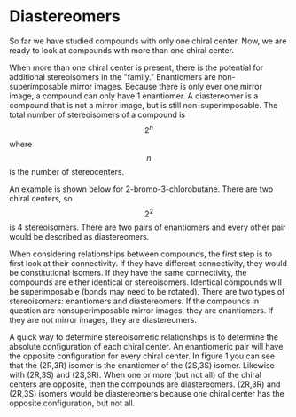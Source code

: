 # Diastereomers

So far we have studied compounds with only one chiral center.  Now, we are ready to look at compounds with more than one chiral center.  

When more than one chiral center is present, there is the potential for additional stereoisomers in the "family."  Enantiomers are non-superimposable mirror images.  Because there is only ever one mirror image, a compound can only have 1 enantiomer.  A diastereomer is a compound that is not a mirror image, but is still non-superimposable.   The total number of stereoisomers of a compound is $$2^n$$ where $$n$$ is the number of stereocenters.

An example is shown below for 2-bromo-3-chlorobutane.  There are two chiral centers, so $$2^2$$ is 4 stereoisomers.  There are two pairs of enantiomers and every other pair would be described as diastereomers.  

When considering relationships between compounds, the first step is to first look at their connectivity.  If they have different connectivity, they would be constitutional isomers.  If they have the same connectivity, the compounds are either identical or stereoisomers.  Identical compounds will be superimposable (bonds may need to be rotated).  There are two types of stereoisomers: enantiomers and diastereomers.  If the compounds in question are nonsuperimposable mirror images, they are enantiomers.  If they are not mirror images, they are diastereomers. 

A quick way to determine stereoisomeric relationships is to determine the absolute configuration of each chiral center.  An enantiomeric pair will have the opposite configuration for every chiral center.  In figure 1 you can see that the (2R,3R) isomer is the enantiomer of the (2S,3S) isomer.  Likewise with (2R,3S) and (2S,3R).  When one or more (but not all) of the chiral centers are opposite, then the compounds are diastereomers.  (2R,3R) and (2R,3S) isomers would be diastereomers because one chiral center has the opposite configuration, but not all.

